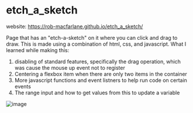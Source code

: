 # etch_a_sketch

website: https://rob-macfarlane.github.io/etch_a_sketch/

Page that has an "etch-a-sketch" on it where you can click and drag to draw. This is made using a combination of html, css, and javascript. What I learned while making this: 
1. disabling of standard features, specifically the drag operation, which was cause the mouse up event not to register
2. Centering a flexbox item when there are only two items in the container
3. More javascript functions and event listners to help run code on certain events
4. The range input and how to get values from this to update a variable

![image](https://user-images.githubusercontent.com/77376019/204077439-3a57f996-33cf-446f-bd54-b4eb20db8f20.png)
